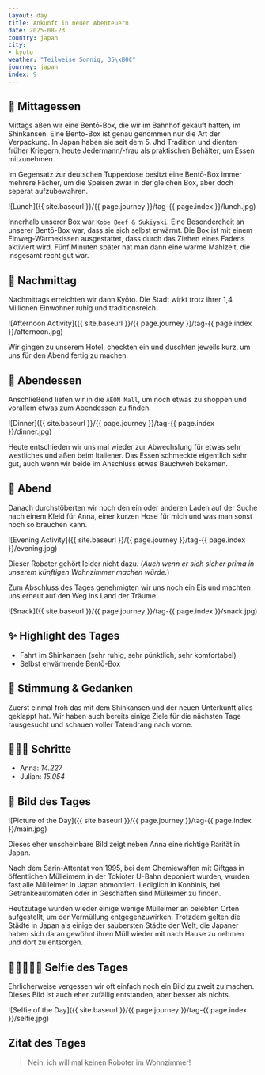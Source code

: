 ```yaml
---
layout: day
title: Ankunft in neuen Abenteuern
date: 2025-08-23
country: japan
city:
- kyoto
weather: "Teilweise Sonnig, 35\xB0C"
journey: japan
index: 9
---
```


## 🍣 Mittagessen

Mittags aßen wir eine Bentō-Box, die wir im Bahnhof gekauft hatten, im Shinkansen.
Eine Bentō-Box ist genau genommen nur die Art der Verpackung.
In Japan haben sie seit dem 5. Jhd Tradition und dienten früher Kriegern, heute Jedermann/-frau als praktischen Behälter, um Essen mitzunehmen.

Im Gegensatz zur deutschen Tupperdose besitzt eine Bentō-Box immer mehrere Fächer, um die Speisen zwar in der gleichen Box, aber doch seperat aufzubewahren.

![Lunch]({{ site.baseurl }}/{{ page.journey }}/tag-{{ page.index }}/lunch.jpg)

Innerhalb unserer Box war `Kobe Beef & Sukiyaki`.
Eine Besondereheit an unserer Bentō-Box war, dass sie sich selbst erwärmt.
Die Box ist mit einem Einweg-Wärmekissen ausgestattet, dass durch das Ziehen eines Fadens aktiviert wird.
Fünf Minuten später hat man dann eine warme Mahlzeit, die insgesamt recht gut war.

## 🌆 Nachmittag

Nachmittags erreichten wir dann Kyōto.
Die Stadt wirkt trotz ihrer 1,4 Millionen Einwohner ruhig und traditionsreich.

![Afternoon Activity]({{ site.baseurl }}/{{ page.journey }}/tag-{{ page.index }}/afternoon.jpg)

Wir gingen zu unserem Hotel, checkten ein und duschten jeweils kurz, um uns für den Abend fertig zu machen.

## 🍜 Abendessen

Anschließend liefen wir in die `AEON Mall`, um noch etwas zu shoppen und vorallem etwas zum Abendessen zu finden.

![Dinner]({{ site.baseurl }}/{{ page.journey }}/tag-{{ page.index }}/dinner.jpg)

Heute entschieden wir uns mal wieder zur Abwechslung für etwas sehr westliches und aßen beim Italiener.
Das Essen schmeckte eigentlich sehr gut, auch wenn wir beide im Anschluss etwas Bauchweh bekamen.

## 🌙 Abend

Danach durchstöberten wir noch den ein oder anderen Laden auf der Suche nach einem Kleid für Anna, einer kurzen Hose für mich und was man sonst noch so brauchen kann.

![Evening Activity]({{ site.baseurl }}/{{ page.journey }}/tag-{{ page.index }}/evening.jpg)

Dieser Roboter gehört leider nicht dazu. (_Auch wenn er sich sicher prima in unserem künftigen Wohnzimmer machen würde._)

Zum Abschluss des Tages genehmigten wir uns noch ein Eis und machten uns erneut auf den Weg ins Land der Träume.

![Snack]({{ site.baseurl }}/{{ page.journey }}/tag-{{ page.index }}/snack.jpg)

## ✨ Highlight des Tages

- Fahrt im Shinkansen (sehr ruhig, sehr pünktlich, sehr komfortabel)
- Selbst erwärmende Bentō-Box

## 💭 Stimmung & Gedanken

Zuerst einmal froh das mit dem Shinkansen und der neuen Unterkunft alles geklappt hat.
Wir haben auch bereits einige Ziele für die nächsten Tage rausgesucht und schauen voller Tatendrang nach vorne.

## 🏃🏽‍♀️ Schritte

- Anna: _14.227_
- Julian: _15.054_

## 📸 Bild des Tages

![Picture of the Day]({{ site.baseurl }}/{{ page.journey }}/tag-{{ page.index }}/main.jpg)

Dieses eher unscheinbare Bild zeigt neben Anna eine richtige Rarität in Japan.

Nach dem Sarin-Attentat von 1995, bei dem Chemiewaffen mit Giftgas in öffentlichen Mülleimern in der Tokioter U-Bahn deponiert wurden, wurden fast alle Mülleimer in Japan abmontiert. 
Lediglich in Konbinis, bei Getränkeautomaten oder in Geschäften sind Mülleimer zu finden.

Heutzutage wurden wieder einige wenige Mülleimer an belebten Orten aufgestellt, um der Vermüllung entgegenzuwirken.
Trotzdem gelten die Städte in Japan als einige der saubersten Städte der Welt, die Japaner haben sich daran gewöhnt ihren Müll wieder mit nach Hause zu nehmen und dort zu entsorgen.

## 👩🏻‍🤝‍👨🏽 Selfie des Tages

Ehrlicherweise vergessen wir oft einfach noch ein Bild zu zweit zu machen.
Dieses Bild ist auch eher zufällig entstanden, aber besser als nichts.

![Selfie of the Day]({{ site.baseurl }}/{{ page.journey }}/tag-{{ page.index }}/selfie.jpg)

## Zitat des Tages

> Nein, ich will mal keinen Roboter im Wohnzimmer!
